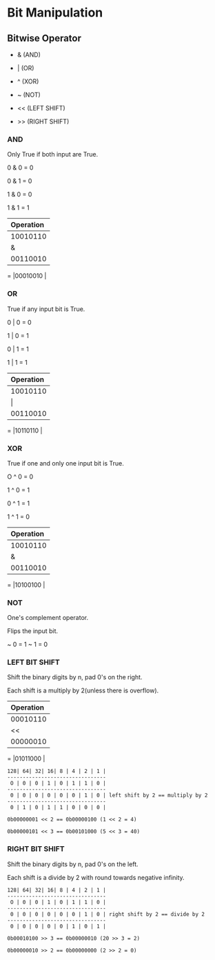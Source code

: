 # Bit Manipulation

## Bitwise Operator

- & (AND)

- | (OR)

- ^ (XOR)

- ~ (NOT)

- << (LEFT SHIFT)

- \>> (RIGHT SHIFT)


### AND

Only True if both input are True.

0 & 0 = 0

0 & 1 = 0

1 & 0 = 0

1 & 1 = 1

|Operation|
|:--------|
|10010110 |  
|&        |
|00110010 |
=
|00010010 |


### OR

True if any input bit is True.

0 | 0 = 0

1 | 0 = 1

0 | 1 = 1

1 | 1 = 1

|Operation|
|:--------|
|10010110 |  
|\|       |
|00110010 |
=
|10110110 |

### XOR

True if one and only one input bit is True.

O ^ 0 = 0

1 ^ 0 = 1

0 ^ 1 = 1

1 ^ 1 = 0

|Operation|
|:--------|
|10010110 |  
|&        |
|00110010 |
=
|10100100 |

### NOT

One's complement operator.

Flips the input bit.

~ 0 = 1
~ 1 = 0


### LEFT BIT SHIFT

Shift the binary digits by n, pad 0's on the right.

Each shift is a multiply by 2(unless there is overflow).

|Operation|
|:--------|
|00010110 |  
|<<       |
|00000010 | left shift by 2 == multiply by 2
=
|01011000 |

```
128| 64| 32| 16| 8 | 4 | 2 | 1 |
--------------------------------
 O | 0 | 0 | 1 | 0 | 1 | 1 | 0 |
--------------------------------
 0 | 0 | 0 | 0 | 0 | 0 | 1 | 0 | left shift by 2 == multiply by 2
--------------------------------
 0 | 1 | 0 | 1 | 1 | 0 | 0 | 0 |
```

```
0b00000001 << 2 == 0b00000100 (1 << 2 = 4)

0b00000101 << 3 == 0b00101000 (5 << 3 = 40)
```


### RIGHT BIT SHIFT

Shift the binary digits by n, pad 0's on the left.

Each shift is a divide by 2 with round towards negative infinity.

```
128| 64| 32| 16| 8 | 4 | 2 | 1 |
--------------------------------
 O | 0 | 0 | 1 | 0 | 1 | 1 | 0 |
--------------------------------
 0 | 0 | 0 | 0 | 0 | 0 | 1 | 0 | right shift by 2 == divide by 2
--------------------------------
 0 | 0 | 0 | 0 | 0 | 1 | 0 | 1 |
```

```
0b00010100 >> 3 == 0b00000010 (20 >> 3 = 2)

0b00000010 >> 2 == 0b00000000 (2 >> 2 = 0)
```
